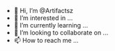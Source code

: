 - 👋 Hi, I’m @Artifactsz
- 👀 I’m interested in ...
- 🌱 I’m currently learning ...
- 💞️ I’m looking to collaborate on ...
- 📫 How to reach me ...

<!---
Artifactsz/Artifactsz is a ✨ special ✨ repository because its `README.md` (this file) appears on your GitHub profile.
You can click the Preview link to take a look at your changes.
--->
